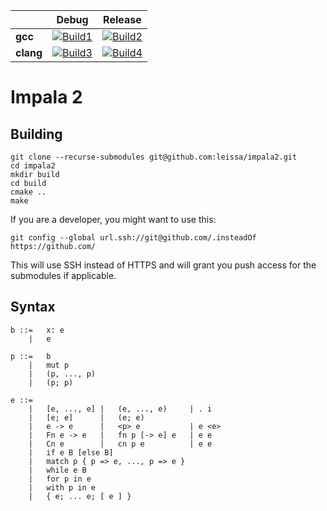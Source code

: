 |                   | Debug             | Release           |
|-------------------|-------------------|-------------------|
| **gcc**           | [![Build1][1]][5] | [![Build2][2]][5] |
| **clang**         | [![Build3][3]][5] | [![Build4][4]][5] |

[1]: https://travis-matrix-badges.herokuapp.com/repos/leissa/impala2/branches/master/1
[2]: https://travis-matrix-badges.herokuapp.com/repos/leissa/impala2/branches/master/2
[3]: https://travis-matrix-badges.herokuapp.com/repos/leissa/impala2/branches/master/3
[4]: https://travis-matrix-badges.herokuapp.com/repos/leissa/impala2/branches/master/4
[5]: https://travis-ci.org/leissa/impala2/

# Impala 2

## Building

```
git clone --recurse-submodules git@github.com:leissa/impala2.git
cd impala2
mkdir build
cd build
cmake ..
make
```

If you are a developer, you might want to use this:
```
git config --global url.ssh://git@github.com/.insteadOf https://github.com/
```
This will use SSH instead of HTTPS and will grant you push access for the submodules if applicable.

## Syntax

```
b ::=   x: e
    |   e

p ::=   b
    |   mut p
    |   (p, ..., p)
    |   (p; p)

e ::=
    |   [e, ..., e] |   (e, ..., e)     | . i
    |   [e; e]      |   (e; e)
    |   e -> e      |   <p> e           | e <e>
    |   Fn e -> e   |   fn p [-> e] e   | e e
    |   Cn e        |   cn p e          | e e
    |   if e B [else B]
    |   match p { p => e, ..., p => e }
    |   while e B
    |   for p in e
    |   with p in e
    |   { e; ... e; [ e ] }
```
